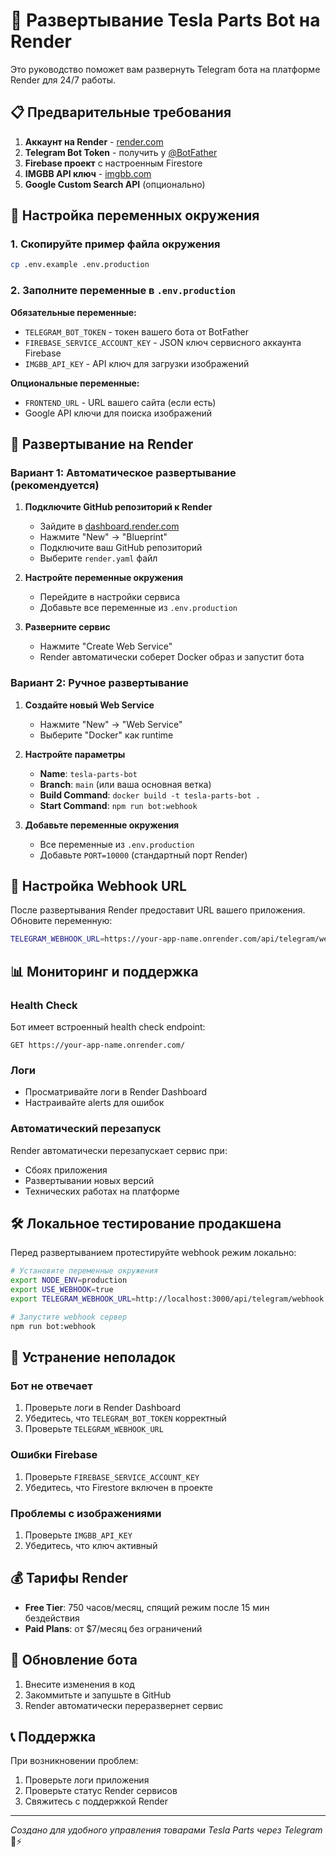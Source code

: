 # 🚀 Развертывание Tesla Parts Bot на Render

Это руководство поможет вам развернуть Telegram бота на платформе Render для 24/7 работы.

## 📋 Предварительные требования

1. **Аккаунт на Render** - [render.com](https://render.com)
2. **Telegram Bot Token** - получить у [@BotFather](https://t.me/botfather)
3. **Firebase проект** с настроенным Firestore
4. **IMGBB API ключ** - [imgbb.com](https://imgbb.com)
5. **Google Custom Search API** (опционально)

## 🔧 Настройка переменных окружения

### 1. Скопируйте пример файла окружения
```bash
cp .env.example .env.production
```

### 2. Заполните переменные в `.env.production`

**Обязательные переменные:**
- `TELEGRAM_BOT_TOKEN` - токен вашего бота от BotFather
- `FIREBASE_SERVICE_ACCOUNT_KEY` - JSON ключ сервисного аккаунта Firebase
- `IMGBB_API_KEY` - API ключ для загрузки изображений

**Опциональные переменные:**
- `FRONTEND_URL` - URL вашего сайта (если есть)
- Google API ключи для поиска изображений

## 🚀 Развертывание на Render

### Вариант 1: Автоматическое развертывание (рекомендуется)

1. **Подключите GitHub репозиторий к Render**
   - Зайдите в [dashboard.render.com](https://dashboard.render.com)
   - Нажмите "New" → "Blueprint"
   - Подключите ваш GitHub репозиторий
   - Выберите `render.yaml` файл

2. **Настройте переменные окружения**
   - Перейдите в настройки сервиса
   - Добавьте все переменные из `.env.production`

3. **Разверните сервис**
   - Нажмите "Create Web Service"
   - Render автоматически соберет Docker образ и запустит бота

### Вариант 2: Ручное развертывание

1. **Создайте новый Web Service**
   - Нажмите "New" → "Web Service"
   - Выберите "Docker" как runtime

2. **Настройте параметры**
   - **Name**: `tesla-parts-bot`
   - **Branch**: `main` (или ваша основная ветка)
   - **Build Command**: `docker build -t tesla-parts-bot .`
   - **Start Command**: `npm run bot:webhook`

3. **Добавьте переменные окружения**
   - Все переменные из `.env.production`
   - Добавьте `PORT=10000` (стандартный порт Render)

## 🔗 Настройка Webhook URL

После развертывания Render предоставит URL вашего приложения. Обновите переменную:

```bash
TELEGRAM_WEBHOOK_URL=https://your-app-name.onrender.com/api/telegram/webhook
```

## 📊 Мониторинг и поддержка

### Health Check
Бот имеет встроенный health check endpoint:
```
GET https://your-app-name.onrender.com/
```

### Логи
- Просматривайте логи в Render Dashboard
- Настраивайте alerts для ошибок

### Автоматический перезапуск
Render автоматически перезапускает сервис при:
- Сбоях приложения
- Развертывании новых версий
- Технических работах на платформе

## 🛠️ Локальное тестирование продакшена

Перед развертыванием протестируйте webhook режим локально:

```bash
# Установите переменные окружения
export NODE_ENV=production
export USE_WEBHOOK=true
export TELEGRAM_WEBHOOK_URL=http://localhost:3000/api/telegram/webhook

# Запустите webhook сервер
npm run bot:webhook
```

## 🚨 Устранение неполадок

### Бот не отвечает
1. Проверьте логи в Render Dashboard
2. Убедитесь, что `TELEGRAM_BOT_TOKEN` корректный
3. Проверьте `TELEGRAM_WEBHOOK_URL`

### Ошибки Firebase
1. Проверьте `FIREBASE_SERVICE_ACCOUNT_KEY`
2. Убедитесь, что Firestore включен в проекте

### Проблемы с изображениями
1. Проверьте `IMGBB_API_KEY`
2. Убедитесь, что ключ активный

## 💰 Тарифы Render

- **Free Tier**: 750 часов/месяц, спящий режим после 15 мин бездействия
- **Paid Plans**: от $7/месяц без ограничений

## 🔄 Обновление бота

1. Внесите изменения в код
2. Закоммитьте и запушьте в GitHub
3. Render автоматически переразвернет сервис

## 📞 Поддержка

При возникновении проблем:
1. Проверьте логи приложения
2. Проверьте статус Render сервисов
3. Свяжитесь с поддержкой Render

---

*Создано для удобного управления товарами Tesla Parts через Telegram* 🚗⚡